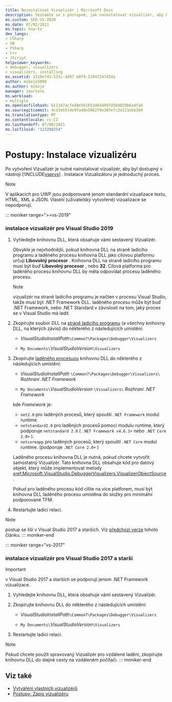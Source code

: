 ```yaml
---
title: Nainstalovat Vizualizér | Microsoft Docs
description: Seznamte se s postupem, jak nainstalovat vizualizér, aby byl dostupný pro účely ladění v Visual Studio.
ms.custom: SEO-VS-2020
ms.date: 07/02/2021
ms.topic: how-to
dev_langs:
- CSharp
- VB
- FSharp
- C++
- JScript
helpviewer_keywords:
- debugger, visualizers
- visualizers, installing
ms.assetid: 3310ef43-515c-4d97-b0f9-51047247d3da
author: mikejo5000
ms.author: mikejo
manager: jmartens
ms.workload:
- multiple
ms.openlocfilehash: 611347acfe48e561653d644097d56d029b6a4fa6
ms.sourcegitcommit: 4cd3eb514e9fa48e586279e38fe7c2e111ebb304
ms.translationtype: MT
ms.contentlocale: cs-CZ
ms.lasthandoff: 07/06/2021
ms.locfileid: "113298254"
---
```

# <a name="how-to-install-a-visualizer"></a>Postupy: Instalace vizualizéru
Po vytvoření Vizualizér je nutné nainstalovat vizualizér, aby byl dostupný v nástroji [!INCLUDE[vsprvs](../code-quality/includes/vsprvs_md.md)] . Instalace Vizualizátoru je jednoduchý proces.

> [!NOTE]
> V aplikacích pro UWP jsou podporované jenom standardní vizualizace textu, HTML, XML a JSON. Vlastní (uživatelsky vytvořené) vizualizace se nepodporují.

::: moniker range=">=vs-2019"
### <a name="to-install-a-visualizer-for-visual-studio-2019"></a>instalace vizualizér pro Visual Studio 2019

1. Vyhledejte knihovnu DLL, která obsahuje vámi sestavený Vizualizér.

   Obvykle je nejvhodnější, pokud knihovna DLL na straně ladicího programu a laděného procesu knihovna DLL jako cílovou platformu určují **Libovolný procesor** . Knihovna DLL na straně ladicího programu musí být buď **Libovolný procesor** , nebo **32**. Cílová platforma pro laděného procesu knihovnu DLL by měla odpovídat procesu laděného procesu.

   >[!NOTE]
   > vizualizér na straně ladicího programu je načten v procesu Visual Studio, takže musí být .NET Framework DLL. laděného procesu může být buď .NET Framework, nebo .NET Standard v závislosti na tom, jaký proces se v Visual Studio má ladit.

2. Zkopírujte soubor DLL na [straně ladicího programu](create-custom-visualizers-of-data.md#to-create-the-debugger-side) (a všechny knihovny DLL, na kterých závisí) do některého z následujících umístění:

    - *VisualStudioInstallPath*`\Common7\Packages\Debugger\Visualizers`

    - `My Documents\`*VisualStudioVersion*`\Visualizers`

3. Zkopírujte [laděného procesuou](create-custom-visualizers-of-data.md#to-create-the-visualizer-object-source-for-the-debuggee-side) knihovnu DLL do některého z následujících umístění:

    - *VisualStudioInstallPath* `\Common7\Packages\Debugger\Visualizers\` *Rozhraní .NET Framework*

    - `My Documents\`*VisualStudioVersion* `\Visualizers\` *Rozhraní .NET Framework*

    kde *Framework* je:
    - `net2.0` pro laděných procesů, který spouští `.NET Framework` modul runtime.
    - `netstandard2.0` pro laděných procesů pomocí modulu runtime, který podporuje `netstandard 2.0` ( `.NET Framework v4.6.1+` nebo `.NET Core 2.0+` ).
    - `netcoreapp` pro laděných procesů, který spouští `.NET Core` modul runtime. (podporuje `.NET Core 2.0+` )

   Laděného procesu knihovna DLL je nutná, pokud chcete vytvořit samostatný Vizualizér. Tato knihovna DLL obsahuje kód pro datový objekt, který může implementovat metody <xref:Microsoft.VisualStudio.DebuggerVisualizers.VisualizerObjectSource> .

   Pokud pro laděného procesu kód cílíte na více platforem, musí být knihovna DLL laděného procesu umístěna do složky pro minimální podporované TFM.

4. Restartujte ladicí relaci.

> [!NOTE]
> postup se liší v Visual Studio 2017 a starších. Viz [předchozí verze](how-to-install-a-visualizer.md?view=vs-2017&preserve-view=true) tohoto článku.
::: moniker-end

::: moniker range="vs-2017"
### <a name="to-install-a-visualizer-for-visual-studio-2017-and-older"></a>instalace vizualizér pro Visual Studio 2017 a starší

> [!IMPORTANT]
> v Visual Studio 2017 a starších se podporují jenom .NET Framework vizualizace.

1. Vyhledejte knihovnu DLL, která obsahuje vámi sestavený Vizualizér.

2. Zkopírujte knihovnu DLL do některého z následujících umístění:

    - *VisualStudioInstallPath*`\Common7\Packages\Debugger\Visualizers`

    - `My Documents\`*VisualStudioVersion*`\Visualizers`

3. Restartujte ladicí relaci.

> [!NOTE]
> Pokud chcete použít spravovaný Vizualizér pro vzdálené ladění, zkopírujte knihovnu DLL do stejné cesty na vzdáleném počítači.
::: moniker-end

## <a name="see-also"></a>Viz také
- [Vytváření vlastních vizualizérů](../debugger/create-custom-visualizers-of-data.md)
- [Postupy: Zápis vizualizéru](create-custom-visualizers-of-data.md)
